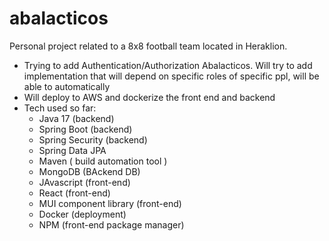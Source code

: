 # abalacticos
Personal project related to a 8x8 football team located in Heraklion.

- Trying to add Authentication/Authorization Abalacticos. Will try to add implementation that will depend on specific roles of specific ppl, will be able to automatically
- Will deploy to AWS and dockerize the front end and backend
- Tech used so far:
    - Java 17 (backend) 
    - Spring Boot (backend)
    - Spring Security (backend)
    - Spring Data JPA
    - Maven ( build automation tool ) 
    - MongoDB (BAckend DB) 
    - JAvascript (front-end)
    - React (front-end)
    - MUI component library (front-end)
    - Docker (deployment)
    - NPM (front-end package manager)
